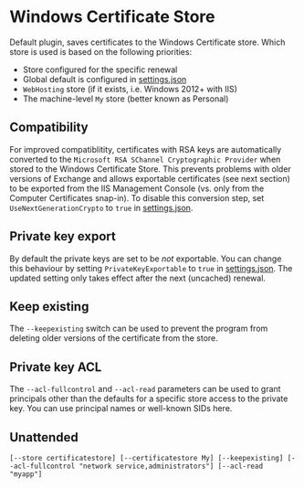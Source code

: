 ---
---
# Windows Certificate Store
Default plugin, saves certificates to the Windows Certificate store. Which store is used is based on the following priorities:

- Store configured for the specific renewal
- Global default is configured in [settings.json](/reference/settings)
- `WebHosting` store (if it exists, i.e. Windows 2012+ with IIS)
- The machine-level `My` store (better known as Personal)

## Compatibility
For improved compatiblitity, certificates with RSA keys are automatically converted to 
the `Microsoft RSA SChannel Cryptographic Provider` when stored to the Windows Certificate Store. 
This prevents problems with older versions of Exchange and allows exportable certificates (see next section) 
to be exported from the IIS Management Console (vs. only from the Computer Certificates snap-in). 
To disable this conversion step, set `UseNextGenerationCrypto` to `true` in [settings.json](/reference/settings).

## Private key export
By default the private keys are set to be *not* exportable. You can change this behaviour 
by setting `PrivateKeyExportable` to `true` in [settings.json](/reference/settings). 
The updated setting only takes effect after the next (uncached) renewal.

## Keep existing
The `--keepexisting` switch can be used to prevent the program from deleting older 
versions of the certificate from the store.

## Private key ACL
The `--acl-fullcontrol` and `--acl-read` parameters can be used to grant principals other than the 
defaults for a specific store access to the private key. You can use principal names or well-known SIDs here.

## Unattended
`[--store certificatestore] [--certificatestore My] [--keepexisting] [--acl-fullcontrol "network service,administrators"] [--acl-read "myapp"]`